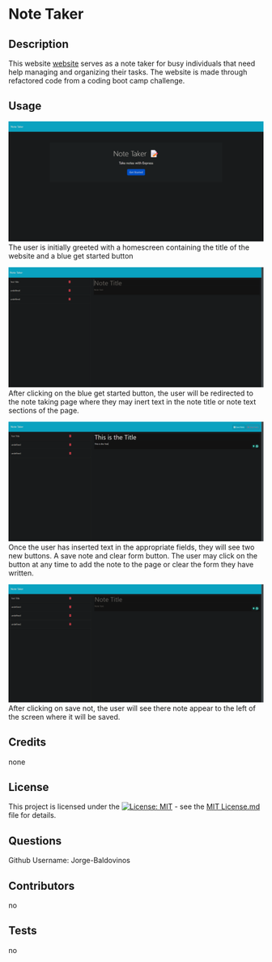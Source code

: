 # Note Taker

## Description
This website [website](https://note-taker-ikm1.onrender.com) serves as a note taker for busy individuals that need help managing and organizing their tasks. The website is made through refactored code from a coding boot camp challenge. 

## Usage
![Website Screenshot](assets/Website-Screenshot.png) 
The user is initially greeted with a homescreen containing the title of the website and a blue get started button

![Website Screenshot](assets/Website-Screenshot-1.png) 
After clicking on the blue get started button, the user will be redirected to the note taking page where they may inert text in the note title or note text sections of the page. 

![Website Screenshot](assets/Website-Screenshot-2.png) 
Once the user has inserted text in the appropriate fields, they will see two new buttons. A save note and clear form button. The user may click on the button at any time to add the note to the page or clear the form they have written.

![Website Screenshot](assets/Website-Screenshot-3.png)
After clicking on save not, the user will see there note appear to the left of the screen where it will be saved.

## Credits
none

## License
This project is licensed under the [![License: MIT](https://img.shields.io/badge/License-MIT-yellow.svg)](https://opensource.org/licenses/MIT) - see the [MIT License.md](https://opensource.org/licenses/MIT) file for details.

## Questions
Github Username: Jorge-Baldovinos


## Contributors
no

## Tests
no
